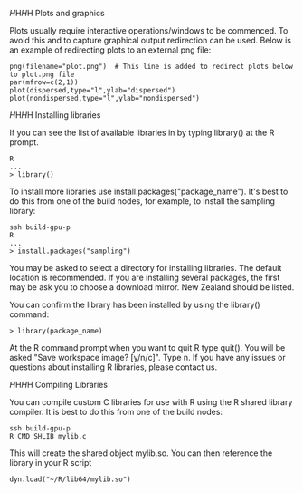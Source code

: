 $H$H$H$H Plots and graphics

Plots usually require interactive operations/windows to be commenced. To avoid this and to capture graphical output redirection can be used. Below is an example of redirecting plots to an external png file:

	png(filename="plot.png")  # This line is added to redirect plots below to plot.png file
	par(mfrow=c(2,1))
	plot(dispersed,type="l",ylab="dispersed")
	plot(nondispersed,type="l",ylab="nondispersed")

$H$H$H$H Installing libraries

If you can see the list of available libraries in by typing library() at the R prompt.
	
	R
	...
	> library()

To install more libraries use install.packages("package_name"). It's best to do this from one of the build nodes, for example, to install the sampling library:

	ssh build-gpu-p
	R
	...
	> install.packages("sampling")

You may be asked to select a directory for installing libraries. The default location is recommended.
If you are installing several packages, the first may be ask you to choose a download mirror. New Zealand should be listed.

You can confirm the library has been installed by using the library() command:
	
	> library(package_name)

At the R command prompt when you want to quit R type quit(). You will be asked "Save workspace image? [y/n/c]".  Type n. 
If you have any issues or questions about installing R libraries, please contact us.

$H$H$H$H Compiling Libraries

You can compile custom C libraries for use with R using the R shared library compiler. It is best to do this from one of the build nodes:

	ssh build-gpu-p
	R CMD SHLIB mylib.c

This will create the shared object mylib.so. You can then reference the library in your R script

	dyn.load("~/R/lib64/mylib.so")

